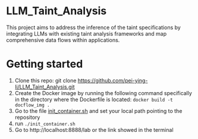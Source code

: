 # LLM_Taint_Analysis
This project aims to address the inference of the taint specifications by integrating LLMs with existing taint analysis frameworks and map comprehensive data flows within applications. 

# Getting started
1. Clone this repo: git clone https://github.com/pei-ying-li/LLM_Taint_Analysis.git
2. Create the Docker image by running the following command specifically in the directory where the Dockerfile is located:
    `docker build -t docflow_img .` 
3. Go to the file [init_container.sh](init_container.sh) and set your local path pointing to the repository
4. run `./init_container.sh`
5. Go to http://localhost:8888/lab or the link showed in the terminal
